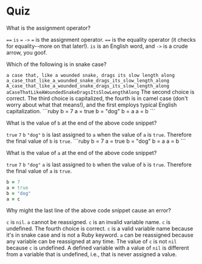 # Quiz

<quiz>
  <question>
    <p>What is the assignment operator?</p>
    <answer><code>==</code></answer>
    <answer><code>is</code></answer>
    <answer correct><code>=</code></answer>
    <answer><code>-></code></answer>
    <explanation><code>=</code> is the assignment operator. <code>==</code> is the equality operator (it checks for equality--more on that later!). <code>is</code> is an English word, and <code>-></code> is a crude arrow, you goof.</explanation>
  </question>
</quiz>

<quiz>
  <question>
    <p>Which of the following is in snake case?</p>
    <answer><code>a case that, like a wounded snake, drags its slow length along</code></answer>
    <answer correct><code>a_case_that_like_a_wounded_snake_drags_its_slow_length_along</code></answer>
    <answer><code>A_case_that_like_a_wounded_snake_drags_its_slow_length_along</code></answer>
    <answer><code>aCaseThatLikeAWoundedSnakeDragsItsSlowLengthAlong</code></answer>
    <explanation>The second choice is correct. The third choice is capitalized, the fourth is in camel case (don't worry about what that means!), and the first employs typical English capitalization.</explanation>
  </question>
</quiz>


<quiz>
  <question>
  ```ruby
  b = 7
  a = true
  b = "dog"
  b = a
  a = b
  ```
    <p>What is the value of <code>b</code> at the end of the above code snippet?</p>
    <answer correct><code>true</code></answer>
    <answer><code>7</code></answer>
    <answer><code>b</code></answer>
    <answer><code>"dog"</code></answer>
    <explanation><code>b</code> is last assigned to <code>a</code> when the value of <code>a</code> is <code>true</code>. Therefore the final value of <code>b</code> is <code>true</code>.</explanation>
  </question>
</quiz>


<quiz>
  ```ruby
  b = 7
  a = true
  b = "dog"
  b = a
  a = b
  ```
  <question>
    <p>What is the value of <code>a</code> at the end of the above code snippet?</p>
    <answer correct><code>true</code></answer>
    <answer><code>7</code></answer>
    <answer><code>b</code></answer>
    <answer><code>"dog"</code></answer>
    <explanation><code>a</code> is last assigned to <code>b</code> when the value of <code>b</code> is <code>true</code>. Therefore the final value of <code>a</code> is <code>true</code>.</explanation>
  </question>
</quiz>

```ruby
b = 7
a = true
b = "dog"
a = c
```

<quiz>
  <question>
    <p>Why might the last line of the above code snippet cause an error?</p>
    <answer><code>c</code> is <code>nil</code>.</answer>
    <answer><code>a</code> cannot be reassigned.</answer>
    <answer><code>c</code> is an invalid variable name.</answer>
    <answer correct><code>c</code> is undefined.</answer>
    <explanation>The fourth choice is correct. <code>c</code> is a valid variable name because it's in snake case and is not a Ruby keyword. <code>a</code> can be reassigned because any variable can be reassigned at any time. The value of <code>c</code> is not <code>nil</code> because <code>c</code> is undefined. A defined variable with a value of <code>nil</code> is different from a variable that is undefined, i.e., that is never assigned a value.</explanation>
  </question>
</quiz>
